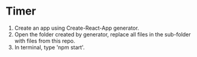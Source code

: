 # Timer

1. Create an app using Create-React-App generator.
2. Open the folder created by generator, replace all files in the sub-folder with files from this repo.
3. In terminal, type 'npm start'.
